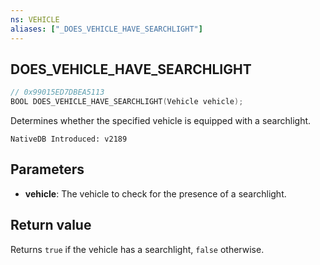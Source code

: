 ```yaml
---
ns: VEHICLE
aliases: ["_DOES_VEHICLE_HAVE_SEARCHLIGHT"]
---
```

## DOES_VEHICLE_HAVE_SEARCHLIGHT

```c
// 0x99015ED7DBEA5113
BOOL DOES_VEHICLE_HAVE_SEARCHLIGHT(Vehicle vehicle);
```

Determines whether the specified vehicle is equipped with a searchlight.

```
NativeDB Introduced: v2189
```

## Parameters
* **vehicle**: The vehicle to check for the presence of a searchlight.

## Return value
Returns `true` if the vehicle has a searchlight, `false` otherwise.